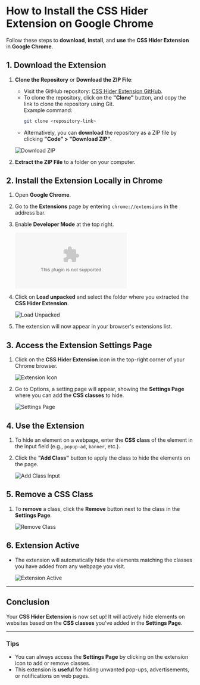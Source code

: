 # How to Install the CSS Hider Extension on Google Chrome

Follow these steps to **download**, **install**, and **use** the **CSS Hider Extension** in **Google Chrome**.

## 1. Download the Extension

1. **Clone the Repository** or **Download the ZIP File**:
   - Visit the GitHub repository: [CSS Hider Extension GitHub](https://github.com/vohoaidanh/chrome_css_hider_extention).
   - To clone the repository, click on the **"Clone"** button, and copy the link to clone the repository using Git.  
     Example command:
     ```bash
     git clone <repository-link>
     ```
   - Alternatively, you can **download** the repository as a ZIP file by clicking **"Code" > "Download ZIP"**.

   ![Download ZIP](https://via.placeholder.com/600x400?text=Download+ZIP)

2. **Extract the ZIP File** to a folder on your computer.

## 2. Install the Extension Locally in Chrome

1. Open **Google Chrome**.
2. Go to the **Extensions** page by entering `chrome://extensions` in the address bar.
3. Enable **Developer Mode** at the top right.

   ![Developer Mode](https://github.com/vohoaidanh/chrome_css_hider_extention/archive/refs/heads/main.zip)

4. Click on **Load unpacked** and select the folder where you extracted the **CSS Hider Extension**.

   ![Load Unpacked](https://via.placeholder.com/600x400?text=Load+Unpacked)

5. The extension will now appear in your browser's extensions list.

## 3. Access the Extension Settings Page

1. Click on the **CSS Hider Extension** icon in the top-right corner of your Chrome browser.

   ![Extension Icon](https://via.placeholder.com/600x400?text=Extension+Icon)

2. Go to Options, a setting page will appear, showing the **Settings Page** where you can add the **CSS classes** to hide.

   ![Settings Page](https://via.placeholder.com/600x400?text=Settings+Page)

## 4. Use the Extension

1. To hide an element on a webpage, enter the **CSS class** of the element in the input field (e.g., `popup-ad`, `banner`, etc.).
2. Click the **"Add Class"** button to apply the class to hide the elements on the page.

   ![Add Class Input](#)

## 5. Remove a CSS Class

1. To **remove** a class, click the **Remove** button next to the class in the **Settings Page**.

   ![Remove Class](#)

## 6. Extension Active

- The extension will automatically hide the elements matching the classes you have added from any webpage you visit.

   ![Extension Active](#)

---

## Conclusion

Your **CSS Hider Extension** is now set up! It will actively hide elements on websites based on the **CSS classes** you’ve added in the **Settings Page**.

---

### Tips

- You can always access the **Settings Page** by clicking on the extension icon to add or remove classes.
- This extension is **useful** for hiding unwanted pop-ups, advertisements, or notifications on web pages.
